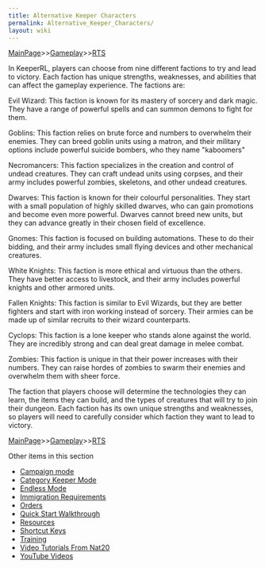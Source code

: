 ```yaml
---
title: Alternative Keeper Characters
permalink: Alternative_Keeper_Characters/
layout: wiki
---
```


[MainPage](/keeperrl_wiki/ "wikilink")>>[Gameplay](/keeperrl_wiki/Gameplay "wikilink")>>[RTS](/keeperrl_wiki/RTS "wikilink")

In KeeperRL, players can choose from nine different factions to try and lead to victory. Each faction has unique strengths, weaknesses, and abilities that can affect the gameplay experience. The factions are:


Evil Wizard: This faction is known for its mastery of sorcery and dark magic. They have a range of powerful spells and can summon demons to fight for them.


Goblins: This faction relies on brute force and numbers to overwhelm their enemies. They can breed goblin units using a matron, and their military options include powerful suicide bombers, who they name "kaboomers"


Necromancers: This faction specializes in the creation and control of undead creatures. They can craft undead units using corpses, and their army includes powerful zombies, skeletons, and other undead creatures.


Dwarves: This faction is known for their colourful personalities. They start with a small population of highly skilled dwarves, who can gain promotions and become even more powerful. Dwarves cannot breed new units, but they can advance greatly in their chosen field of excellence.


Gnomes: This faction is focused on building automations. These to do their bidding, and their army includes small flying devices and other mechanical creatures.


White Knights: This faction is more ethical and virtuous than the others. They have better access to livestock, and their army includes powerful knights and other armored units.


Fallen Knights: This faction is similar to Evil Wizards, but they are better fighters and start with iron working instead of sorcery. Their armies can be made up of similar recruits to their wizard counterparts.


Cyclops: This faction is a lone keeper who stands alone against the world. They are incredibly strong and can deal great damage in melee combat.


Zombies: This faction is unique in that their power increases with their numbers. They can raise hordes of zombies to swarm their enemies and overwhelm them with sheer force.


The faction that players choose will determine the technologies they can learn, the items they can build, and the types of creatures that will try to join their dungeon. Each faction has its own unique strengths and weaknesses, so players will need to carefully consider which faction they want to lead to victory.


[MainPage](/keeperrl_wiki/ "wikilink")>>[Gameplay](/keeperrl_wiki/Gameplay "wikilink")>>[RTS](/keeperrl_wiki/RTS "wikilink")

Other items in this section
-    [Campaign mode](/keeperrl_wiki/Campaign_Mode "wikilink")
-    [Category Keeper Mode](/keeperrl_wiki/Category_Keeper_Mode "wikilink")
-    [Endless Mode](/keeperrl_wiki/Endless_Mode "wikilink")
-    [Immigration Requirements](/keeperrl_wiki/Immigration_Requirements "wikilink")
-    [Orders](/keeperrl_wiki/Orders "wikilink")
-    [Quick Start Walkthrough](/keeperrl_wiki/Quick_Start_Walkthrough "wikilink")
-    [Resources](/keeperrl_wiki/Resources "wikilink")
-    [Shortcut Keys](/keeperrl_wiki/Shortcut_Keys "wikilink")
-    [Training](/keeperrl_wiki/Training "wikilink")
-    [Video Tutorials From Nat20](/keeperrl_wiki/Video_Tutorials_From_Nat20 "wikilink")
-    [YouTube Videos](/keeperrl_wiki/YouTube_Videos "wikilink")
